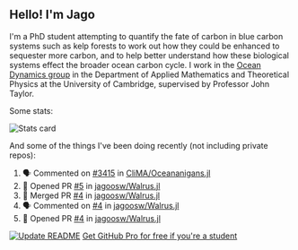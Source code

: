 ## Hello! I'm Jago

I'm a PhD student attempting to quantify the fate of carbon in blue carbon systems such as kelp forests to work out how they could be enhanced to sequester more carbon, and to help better understand how these biological systems effect the broader ocean carbon cycle. I work in the <a href="https://www.damtp.cam.ac.uk/user/jrt51/" class="emph">Ocean Dynamics group</a> in the Department of Applied Mathematics and Theoretical Physics at the University of Cambridge, supervised by Professor John Taylor.

Some stats:
<!--
![](https://raw.githubusercontent.com/jagoosw/jagoosw/main/profile-summary-card-output/nord_dark/0-profile-details.svg)
![](https://raw.githubusercontent.com/jagoosw/jagoosw/main/profile-summary-card-output/nord_dark/3-stats.svg)
![](https://raw.githubusercontent.com/jagoosw/jagoosw/main/profile-summary-card-output/nord_dark/4-productive-time.svg)
-->
![Stats card](https://github-readme-stats.vercel.app/api?username=jagoosw&count_private=true&show_icons=true&theme=transparent&hide_title=true&rank_icon=percentile&show=reviews)

And some of the things I've been doing recently (not including private repos):
<!--START_SECTION:activity-->
1. 🗣 Commented on [#3415](https://github.com/CliMA/Oceananigans.jl/issues/3415#issuecomment-1875696565) in [CliMA/Oceananigans.jl](https://github.com/CliMA/Oceananigans.jl)
2. 💪 Opened PR [#5](https://github.com/jagoosw/Walrus.jl/pull/5) in [jagoosw/Walrus.jl](https://github.com/jagoosw/Walrus.jl)
3. 🎉 Merged PR [#4](https://github.com/jagoosw/Walrus.jl/pull/4) in [jagoosw/Walrus.jl](https://github.com/jagoosw/Walrus.jl)
4. 🗣 Commented on [#4](https://github.com/jagoosw/Walrus.jl/pull/4#issuecomment-1870294106) in [jagoosw/Walrus.jl](https://github.com/jagoosw/Walrus.jl)
5. 💪 Opened PR [#4](https://github.com/jagoosw/Walrus.jl/pull/4) in [jagoosw/Walrus.jl](https://github.com/jagoosw/Walrus.jl)
<!--END_SECTION:activity-->


[![Update README](https://github.com/jagoosw/jagoosw/actions/workflows/update-readme.yml/badge.svg)](https://github.com/jagoosw/jagoosw/actions/workflows/update-readme.yml)
[Get GitHub Pro for free if you're a student](https://education.github.com/pack)


